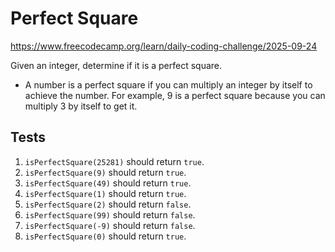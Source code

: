 # Perfect Square

https://www.freecodecamp.org/learn/daily-coding-challenge/2025-09-24

Given an integer, determine if it is a perfect square.

- A number is a perfect square if you can multiply an integer by itself to achieve the number. For example, 9 is a perfect square because you can multiply 3 by itself to get it.

## Tests

1. `isPerfectSquare(25281)` should return `true`.
1. `isPerfectSquare(9)` should return `true`.
1. `isPerfectSquare(49)` should return `true`.
1. `isPerfectSquare(1)` should return `true`.
1. `isPerfectSquare(2)` should return `false`.
1. `isPerfectSquare(99)` should return `false`.
1. `isPerfectSquare(-9)` should return `false`.
1. `isPerfectSquare(0)` should return `true`.
